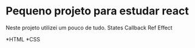 # Pequeno projeto para estudar react

Neste projeto utilizei um pouco de tudo.
States
Callback
Ref
Effect

*HTML
*CSS
